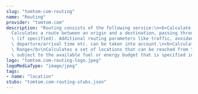 ```yaml
---
slug: "tomtom-com-routing"
name: "Routing"
provider: "tomtom.com"
description: "Routing consists of the following service:\n<b>Calculate Route</b>\n\
  Calculates a route between an origin and a destination, passing through waypoints\
  \ (if specified). Additional routing parameters like traffic, avoidance conditions,\
  \ departure/arrival time etc. can be taken into account.\n<b>Calculate Reachable\
  \ Range</b>\nCalculates a set of locations that can be reached from the origin point,\
  \ subject to the available fuel or energy budget that is specified in the request."
logo: "tomtom.com-routing-logo.jpeg"
logoMediaType: "image/jpeg"
tags:
- name: "location"
stubs: "tomtom.com-routing-stubs.json"
---
```

